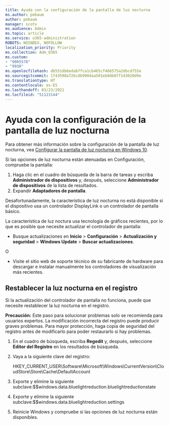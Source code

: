 ```yaml
---
title: Ayuda con la configuración de la pantalla de luz nocturna
ms.author: pebaum
author: pebaum
manager: scotv
ms.audience: Admin
ms.topic: article
ms.service: o365-administration
ROBOTS: NOINDEX, NOFOLLOW
localization_priority: Priority
ms.collection: Adm_O365
ms.custom:
- "9005578"
- "9930"
ms.openlocfilehash: db551db6edab7fca1cb465cf466575a2dbcd755e
ms.sourcegitcommit: 1f43598a726cdb9904aa501eb8db87f143020d9e
ms.translationtype: HT
ms.contentlocale: es-ES
ms.lasthandoff: 03/23/2021
ms.locfileid: "51123144"
---
```

# <a name="help-with-the-night-light-display-setting"></a>Ayuda con la configuración de la pantalla de luz nocturna

Para obtener más información sobre la configuración de la pantalla de luz nocturna, vea [Configurar la pantalla de luz nocturna en Windows 10](https://support.microsoft.com/windows/set-your-display-for-night-time-in-windows-10-18fe903a-e0a1-8326-4c68-fd23d7aaf136).

Si las opciones de luz nocturna están atenuadas en Configuración, compruebe la pantalla: 

1. Haga clic en el cuadro de búsqueda de la barra de tareas y escriba **Administrador de dispositivos** y, después, seleccione **Administrador de dispositivos** de la lista de resultados.
1. Expandir **Adaptadores de pantalla**. 

Desafortunadamente, la característica de luz nocturna no está disponible si el dispositivo usa un controlador DisplayLink o un controlador de pantalla básico.

La característica de luz noctura usa tecnología de gráficos recientes, por lo que es posible que necesite actualizar el controlador de pantalla:  

- Busque actualizaciones en **Inicio** > **Configuración** > **Actualización y seguridad** > **Windows Update** > **Buscar actualizaciones**.  

O

- Visite el sitio web de soporte técnico de su fabricante de hardware para descargar e instalar manualmente los controladores de visualización más recientes.

## <a name="reset-night-light-in-the-registry"></a>Restablecer la luz nocturna en el registro

Si la actualización del controlador de pantalla no funciona, puede que necesite restablecer la luz nocturna en el registro.  

**Precaución:** Este paso para solucionar problemas solo se recomienda para usuarios expertos. La modificación incorrecta del registro puede producir graves problemas. Para mayor protección, haga copia de seguridad del registro antes de modificarlo para poder restaurarlo si hay problemas.

1. En el cuadro de búsqueda, escriba **Regedit** y, después, seleccione **Editor del Registro** en los resultados de búsqueda.

1. Vaya a la siguiente clave del registro: 

    HKEY_CURRENT_USER\Software\Microsoft\Windows\CurrentVersion\CloudStore\Store\Cache\DefaultAccount

1. Exporte y elimine la siguiente subclave:$$windows.data.bluelightreduction.bluelightreductionstate

1. Exporte y elimine la siguiente subclave:$$windows.data.bluelightreduction.settings

1. Reinicie Windows y compruebe si las opciones de luz nocturna están disponibles.


